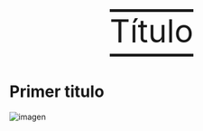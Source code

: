 <p style="text-decoration-line: underline overline; text-align:center; font-size: 4em; text-underline-offset: 20px"> Título</p>

# Primer titulo

![imagen](../../static/e1-1.png)

